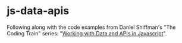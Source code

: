 # js-data-apis
Following along with the code examples from Daniel Shiffman's "The Coding Train" series: "[Working with Data and APIs in Javascript](https://www.youtube.com/watch?v=tc8DU14qX6I)".
